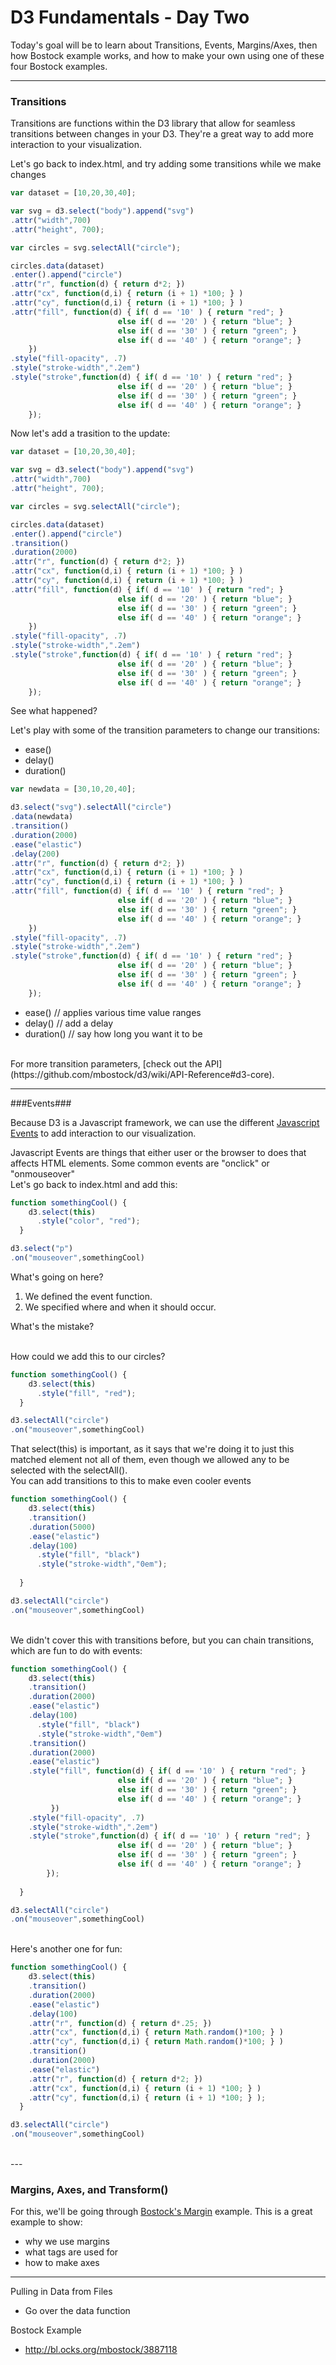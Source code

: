 # D3 Fundamentals - Day Two #

Today's goal will be to learn about Transitions, Events, Margins/Axes, then how Bostock example works, and how to make your own using one of these four Bostock examples.

--- 

### Transitions ###
Transitions are functions within the D3 library that allow for seamless transitions between changes in your D3. They're a great way to add more interaction to your visualization. 

Let's go back to index.html, and try adding some transitions while we make changes
```javascript
var dataset = [10,20,30,40];

var svg = d3.select("body").append("svg")
.attr("width",700)
.attr("height", 700);

var circles = svg.selectAll("circle");

circles.data(dataset)
.enter().append("circle")
.attr("r", function(d) { return d*2; })
.attr("cx", function(d,i) { return (i + 1) *100; } )
.attr("cy", function(d,i) { return (i + 1) *100; } )
.attr("fill", function(d) { if( d == '10' ) { return "red"; } 
                        else if( d == '20' ) { return "blue"; }
                        else if( d == '30' ) { return "green"; }
                        else if( d == '40' ) { return "orange"; }
    })
.style("fill-opacity", .7)
.style("stroke-width",".2em")
.style("stroke",function(d) { if( d == '10' ) { return "red"; } 
                        else if( d == '20' ) { return "blue"; }
                        else if( d == '30' ) { return "green"; }
                        else if( d == '40' ) { return "orange"; }
    }); 
```

Now let's add a trasition to the update:
```javascript
var dataset = [10,20,30,40];

var svg = d3.select("body").append("svg")
.attr("width",700)
.attr("height", 700);

var circles = svg.selectAll("circle");

circles.data(dataset)
.enter().append("circle")
.transition()
.duration(2000)
.attr("r", function(d) { return d*2; })
.attr("cx", function(d,i) { return (i + 1) *100; } )
.attr("cy", function(d,i) { return (i + 1) *100; } )
.attr("fill", function(d) { if( d == '10' ) { return "red"; } 
                        else if( d == '20' ) { return "blue"; }
                        else if( d == '30' ) { return "green"; }
                        else if( d == '40' ) { return "orange"; }
    })
.style("fill-opacity", .7)
.style("stroke-width",".2em")
.style("stroke",function(d) { if( d == '10' ) { return "red"; } 
                        else if( d == '20' ) { return "blue"; }
                        else if( d == '30' ) { return "green"; }
                        else if( d == '40' ) { return "orange"; }
    });
```

See what happened? 

Let's play with some of the transition parameters to change our transitions:
- ease()
- delay()
- duration()

```javascript
var newdata = [30,10,20,40];

d3.select("svg").selectAll("circle")
.data(newdata)
.transition()
.duration(2000)
.ease("elastic")
.delay(200)
.attr("r", function(d) { return d*2; })
.attr("cx", function(d,i) { return (i + 1) *100; } )
.attr("cy", function(d,i) { return (i + 1) *100; } )
.attr("fill", function(d) { if( d == '10' ) { return "red"; } 
                        else if( d == '20' ) { return "blue"; }
                        else if( d == '30' ) { return "green"; }
                        else if( d == '40' ) { return "orange"; }
    })
.style("fill-opacity", .7)
.style("stroke-width",".2em")
.style("stroke",function(d) { if( d == '10' ) { return "red"; } 
                        else if( d == '20' ) { return "blue"; }
                        else if( d == '30' ) { return "green"; }
                        else if( d == '40' ) { return "orange"; }
    });
```

- ease() // applies various time value ranges
- delay() // add a delay 
- duration() // say how long you want it to be
<br />
For more transition parameters, [check out the API](https://github.com/mbostock/d3/wiki/API-Reference#d3-core).
<br />

---

###Events###

Because D3 is a Javascript framework, we can use the different [Javascript Events](http://www.w3schools.com/js/js_events.asp) to add interaction to our visualization.

Javascript Events are things that either user or the browser to does that affects HTML elements. Some common events are "onclick" or "onmouseover"
<br />
Let's go back to index.html and add this:

```javascript
function somethingCool() {
    d3.select(this)
      .style("color", "red");
  }

d3.select("p")
.on("mouseover",somethingCool)
```
What's going on here?
<br />
1. We defined the event function.
2. We specified where and when it should occur.

What's the mistake?

<br />
How could we add this to our circles?

```javascript
function somethingCool() {
    d3.select(this)
      .style("fill", "red");
  }

d3.selectAll("circle")
.on("mouseover",somethingCool)
```
That select(this) is important, as it says that we're doing it to just this matched element not all of them, even though we allowed any to be selected with the selectAll().
<br />
You can add transitions to this to make even cooler events 

```javascript
function somethingCool() {
    d3.select(this)
    .transition()
    .duration(5000)
    .ease("elastic")
    .delay(100)
      .style("fill", "black")
      .style("stroke-width","0em");
      
  }

d3.selectAll("circle")
.on("mouseover",somethingCool)

```
<br />
We didn't cover this with transitions before, but you can chain transitions, which are fun to do with events:

```javascript
function somethingCool() {
    d3.select(this)
    .transition()
    .duration(2000)
    .ease("elastic")
    .delay(100)
      .style("fill", "black")
      .style("stroke-width","0em")
    .transition()
    .duration(2000)
    .ease("elastic")
    .style("fill", function(d) { if( d == '10' ) { return "red"; } 
                        else if( d == '20' ) { return "blue"; }
                        else if( d == '30' ) { return "green"; }
                        else if( d == '40' ) { return "orange"; }
         })
    .style("fill-opacity", .7)
    .style("stroke-width",".2em")
    .style("stroke",function(d) { if( d == '10' ) { return "red"; } 
                        else if( d == '20' ) { return "blue"; }
                        else if( d == '30' ) { return "green"; }
                        else if( d == '40' ) { return "orange"; }
        });
      
  }

d3.selectAll("circle")
.on("mouseover",somethingCool)
```
<br />
Here's another one for fun:

```javascript
function somethingCool() {
    d3.select(this)
    .transition()
    .duration(2000)
    .ease("elastic")
    .delay(100)
    .attr("r", function(d) { return d*.25; })
    .attr("cx", function(d,i) { return Math.random()*100; } )
    .attr("cy", function(d,i) { return Math.random()*100; } )
    .transition()
    .duration(2000)
    .ease("elastic")
    .attr("r", function(d) { return d*2; })
    .attr("cx", function(d,i) { return (i + 1) *100; } )
    .attr("cy", function(d,i) { return (i + 1) *100; } );
  }

d3.selectAll("circle")
.on("mouseover",somethingCool)
```
<br />
---

### Margins, Axes, and Transform() ###

For this, we'll be going through [Bostock's Margin](http://bl.ocks.org/mbostock/3019563) example. This is a great example to show:
- why we use margins
- what <g> tags are used for
- how to make axes




---
Pulling in Data from Files
- Go over the data function


Bostock Example 
- http://bl.ocks.org/mbostock/3887118



